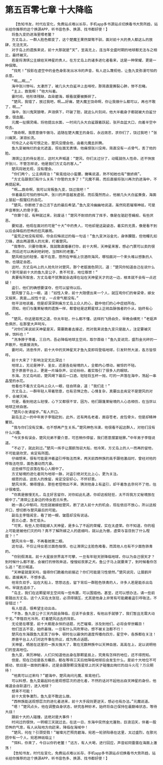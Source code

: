 # 第五百零七章 十大降临
        【告知书友，时代在变化，免费站点难以长存，手机app多书源站点切换看书大势所趋，站长给你推荐的这个换源APP，听书音色多、换源、找书都好使！】
       将鱼九变扔进海里喂老鳌？
       方丈岛上，一群人脸色都变了，这个楚魔王果然桀骜不驯，面对前十大的贵人都这么的放肆，无法无天。
       对于岛上的遗族来说，前十大那就是“天”，至高无上，连当年全盛时期的地球都无法与之相比，最终被灭。
       若是将清琪公主嫁给天神星的贵人，在方丈岛上的诸多进化者看来，这是一种荣耀，更是一种保障。
       “找死！”投影在虚空中的金色身影发出冰冷的声音，有人这么蔑视他，让鱼九变弥漫可怕的杀意。
       “啊……啊……”
       海中张川惨叫，太凄厉了，被几头大白鲨冲上去啃咬，那简直是撕裂心肺，惨不忍睹。
       “主上，救我啊！”他大叫着。
       霎时间，他形体残缺，血染碧海，眼看就要被撕碎了。
       “楚风，我错了，放过我吧，啊……好痛，楚大魔王饶命啊，你让我做什么都可以，再也不敢了，啊……”
       海中，张川鬼哭狼嚎，声泪俱下，吓破了胆，就这么片刻间，他大半截身子都就被大白鲨分食，很血腥。
       元魔一扯捆灵绳，将他提出水面，一时间几头大白鲨跟着跃起，张开血盆大口，向着半空中咬去。
       “救命啊，我愿意做牛做马，追随在楚大魔王的身后，永远效忠，求你们了，饶过我吧！”张川痛哭，涕泪长流。
       可怜之人必有可恨之处，楚风没理会他，由着元魔去折腾。
       鱼九变被绚烂的金光遮盖，现在面无表情，他痛恨张川没用，简直没有一点骨气，丢了他的脸。
       清琪公主的侍女若兰，这时大声喊道：“楚风，你们太过分了，动辄就伤人性命，还不快放开张川，不管怎样说，他是我们方丈岛的客人。”
       楚风将她无视，没有理会。
       “你们两个，公主病得治！”紫鸾扭动小蛮腰，撇嘴说道，熟不知她也有“傲娇病”。
       “方丈岛跟我们有什么关系？你管的太多了！”元魔不屑，而后直接将张川再次扔进海中，不再提起来。
       “啊……救命啊，我可以背叛鱼九变，饶过我吧！”
       伴着最后可怕的惨叫声，张川的声音越发虚弱，而后戛然而止，他被几头大白鲨撕食，海面上冒起一股猩红的血花。
       “楚风，你断绝了自己活下去的最后希望。”鱼九变冷幽幽地说道，虽然宛若璀璨神祇，可是声音寒到人的骨子里。
       “你算个屁，有种就过来，别废话！”楚风不耐烦的挥了挥手，像是在驱赶苍蝇般，有些厌恶。
       要知道，他现在面对的可是“十大”中的贵人，可他却是这副姿态，着实的无畏，像是看不到以后会降临的恐怖的狂风暴雨。
       “蛮荒之地没有规矩，你会后悔说过的每一句话！”鱼九变沐浴金光，身体朦胧，但他瞳孔如刀锋，透出两道慑人的光束，盯着楚风。
       “我等你，只要你敢来，我就敢直播暴打你，前十大啊，天神星来客，想必门票可以卖的很高，然后还可以再剁吧剁吧，当饵料钓老鳌。”
       楚风相当的轻慢，毫不在意，悠然在甲板上饮酒吹海风，哪怕面对一个来头难以想象的人物，也镇定自若。
       这时，方丈岛屿上的人抢先针对楚风，那个老妪面色阴沉，道：“楚风你知道自己在说什么吗？那可是前十大的鱼九变公子，贵不可言，地位尊崇！”
       真要有所取舍，方丈岛毫不犹豫就会选择在站在天神星天才的这一边，根本就不会有一点迟疑！
       盗引，他们的确想要谋夺，但可以留待以后。
       楚风瞥了岛上一眼，道：“奴性入骨，前十大随便出来一个人，就压弯你们的脊梁骨，嫁女又赔笑，真是……奴性十足，一点骨气都没有。”
       他平淡地说着，但是却深深刺痛方丈岛上众人的心，戳中他们的心中症结所在。
       须知，他们与蓬莱秘境的遗族一样，都曾经是这颗星球上正统血脉强者的仆从，始终有心结。
       “楚风，你这是取死之道，你太年轻，什么都不懂，这样的飞扬自负，早晚会横死！”老妪声色俱厉，在那里大声呵斥。
       “对你们来说前天神星是天，需要跪着去接近，而对我来说鱼九变只是敌人，注定要被灭掉，饵料也！”
       “洗净脖子等着，三日内，吾必降临地球主空间，取尔首级！”鱼九变说完，盛烈金光砰的一声散开，他直接消失。
       霎时间，消息传开，前十大中的天神星天才鱼九变即将登临地球，引发轩然大波，各方皆惊呼。
       前十大来了？影响注定无比深远！
       地球上，无论是神子、圣女，还是各处秘境的人，全都内心悸动，被惊的不轻。
       至于原兽平台上，更是一片噪杂声，议论纷纷，着实吸引了很多人的眼球。
       东海，方丈岛屿前，楚风喝下最后一口酒，轻轻将玉杯一抛，叮的一声落在海中，荡起一串晶莹的水花。
       他看也不看方丈岛屿上众人一眼，径自转身，道：“我们走！”
       方丈岛上，一群年轻人带着怒意，也有忌惮之色，心情复杂，真要出去肯定不是楚风的对手，会被灭掉。
       可是，看到他这么轻慢，心下又都很不甘，因为，他们跟蓬莱秘境的人心态相仿，在当世以地球正统自居。
       “楚风小友请留步。”有人开口。
       副岛主之一的中年男子李锴赶到，此外，还有两名老者，面容苍老，皮包骨头，但是却精神矍铄。
       “我与你们没有交集，也不想再产生关系。”楚风神色冷漠，他很看不起这群人，对他们没有什么兴趣。
       “今天多有误会，楚风兄弟不要介意，可否稍作停留，我们愿意摆宴赔罪。”中年男子李锴说道。
       “不必了，就此别过。”楚风一挥手让展鹤驾驭大船，他冷笑，方丈岛上的人一而再的留他，不可能是欣赏，肯定有所图。
       仔细想来，很有可能是冲着盗引呼吸法而来，两天前西林族的高手跟他激战时，曾经对他的呼吸法吃惊，面色激动而亢奋。
       这些细节应该落在有心人眼中了。
       方丈秘境的进化者同为地球一脉，对盗引绝对无比上心，更为关注。
       细思的话，这些人的挽留，肯定没安好心，不怀好意。
       楚风冷笑，懒得理会，那些老怪物出不来，猜测他身上有盗引，却干着急去奈何不了他，估计很难受。
       “你真是傲慢无礼，岛主好言留你，对你如此礼遇，你却这般轻狂，太不将我方丈秘境放在眼中了。”清琪公主身边的侍女若兰斥责。
       她一直心中郁闷，险些就被嫁给楚风，断了进入前十大的机会，现在依旧不放心，所以这般开口，想切断与楚风最后的可能。
       副岛主李锴闻言，看了她一眼，皱眉却没有说话。
       若兰心虚，急忙低头。
       “可笑，有些人觉得能嫁入天神星，是多么了不起的荣耀，实在太虚荣。你不知道，你的祖上可能是被他们灭的吗？真不了解所嫁之人的底细吗，就以此为傲，虚荣与盲目到了什么程度？！”
       楚风冷冷一瞥，不再看她第二眼。
       这句话，不仅让侍女若兰面色恼恨，也让清琪公主脸色难看，而其他人也有不少面色铁青的。
       “你别假清高，前十大星辰世界高不可攀，一旦有年轻天骄降临地球，你以为自己很天才？到时候什么都不是，会被打的惨败奔逃，惶惶如丧家之犬。鱼公子马上就要来了，到时候看你怎么逃！”若兰喊道。
       “天神星就是天吗，值得你们跪着向前接近？你们可能是习性使然。”楚风说完，让展鹤开船，直接离开，不想多语。
       他背负双手，站在大船上，悠悠远去，留下背后一群脸色铁青的人，许多人若是能杀出岛屿，早就去追杀了。
       “岛主，我们在这颗星球主空间有一些布置，可以围猎他。甚至，还可以想办法，请一些前辈踏出方丈岛，这个人实在太张狂，必须得镇压，尤其是他身上非常有可能藏着盗引呼吸法，不容错过！”
       有人低语，很希望主动出击。
       “不急，鱼九变公子三天内就会降临，应该不会食言，有他出手就够了，我们暂且无需大动干戈。”李锴目光冷冽，盯着楚风远去的背影。
       无论是在哪里，前十大都是永恒的话题，光芒璀璨，涉及到他们，必将会举世瞩目！
       他们亘古不变，始终最强，一旦有什么风吹草动，想不被关注都不行！
       楚风在东海跟鱼九变其了纷争，顿时在以最快的速度传播向四方，星空中，各族都在关注！
       原兽平台上人们对这件事在热议，成为焦点话题。
       天神星，栖居在这里的一族太强大了，敢在无数种族中以天神自居，高高在上，足以说明他们的至高地位。
       鱼九变，来历神秘，人们只知道他出身在那颗星辰上，究竟有怎样的地位，还不得而知。
       但是，现在已经是各方瞩目，都在等待三天后他降临地球后会发生什么，是前十大地位不可撼动，依旧是一面倒的屠杀，还是会跟那颗没落星球上的天才碰撞出绚烂的战斗火花？万众期待！
       “他真可以过来吗？”碧海中，楚风询问元魔、紫鸾他们。
       可以料想，鱼九变最起码也是观想层次的进化者，不然的话对不起他出自天神星的身份，他难道会自斩道行，进入地球？
       想来不可能！
       前十大竞争激烈，鱼九变不敢这么做。
       “西林族能送观想层次的进化者进来，前十大手段则更逆天，想必也有办法。”元魔说道。
       “嗯！”楚风点头，他在调整自身状态，研究各种妙术，始终将自己保持在最巅峰状态，等待大战！
       跟前十大的人碰撞，这绝对是大事件！
       时间过的很快，一转眼三天就过去，在这一日，东海中突然金光蓬勃，巨浪滔天，伴着一股恐怖的气息，有人从陆地方向赶来，降临在海域中！
       “楚风，何在？引颈受戮！”璀璨光芒照亮碧海，宛若一轮骄阳悬在这里，太过盛烈，在那光团中有一个人，宛若神祇临尘！
       “饵料，你来了，今日以你钓老鳌！”远方，有人大喝，进行回应，声音如同雷霆在海面上激荡！
       【告知书友，时代在变化，免费站点难以长存，手机app多书源站点切换看书大势所趋，站长给你推荐的这个换源APP，听书音色多、换源、找书都好使！】